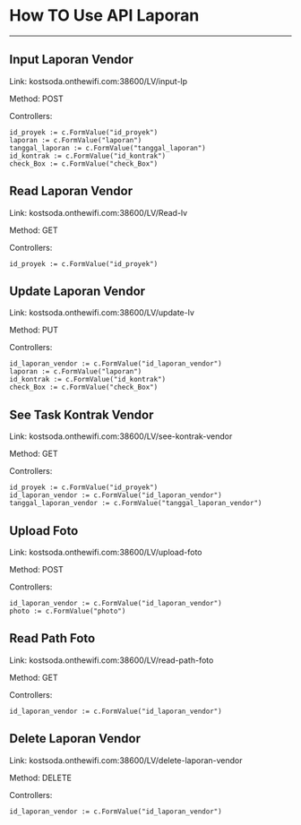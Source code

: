 # How TO Use API Laporan
__________
##  Input Laporan Vendor

Link: kostsoda.onthewifi.com:38600/LV/input-lp

Method: POST

Controllers:

    id_proyek := c.FormValue("id_proyek")
	laporan := c.FormValue("laporan")
	tanggal_laporan := c.FormValue("tanggal_laporan")
	id_kontrak := c.FormValue("id_kontrak")
	check_Box := c.FormValue("check_Box")

##  Read Laporan Vendor

Link: kostsoda.onthewifi.com:38600/LV/Read-lv

Method: GET

Controllers:

    id_proyek := c.FormValue("id_proyek")

##  Update Laporan Vendor

Link: kostsoda.onthewifi.com:38600/LV/update-lv

Method: PUT

Controllers:

    id_laporan_vendor := c.FormValue("id_laporan_vendor")
    laporan := c.FormValue("laporan")
    id_kontrak := c.FormValue("id_kontrak")
	check_Box := c.FormValue("check_Box")

##  See Task Kontrak Vendor

Link: kostsoda.onthewifi.com:38600/LV/see-kontrak-vendor

Method: GET

Controllers:

    id_proyek := c.FormValue("id_proyek")
    id_laporan_vendor := c.FormValue("id_laporan_vendor")
    tanggal_laporan_vendor := c.FormValue("tanggal_laporan_vendor")

## Upload Foto

Link: kostsoda.onthewifi.com:38600/LV/upload-foto

Method: POST

Controllers:

    id_laporan_vendor := c.FormValue("id_laporan_vendor")
    photo := c.FormValue("photo")

##  Read Path Foto

Link: kostsoda.onthewifi.com:38600/LV/read-path-foto

Method: GET

Controllers:

    id_laporan_vendor := c.FormValue("id_laporan_vendor")

##  Delete Laporan Vendor

Link: kostsoda.onthewifi.com:38600/LV/delete-laporan-vendor

Method: DELETE

Controllers:

    id_laporan_vendor := c.FormValue("id_laporan_vendor")

